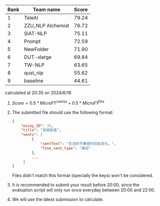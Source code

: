 | Rank | Team name         | Score |
| ---- | ----------------- | ----- |
| 1    | TeleAI            | 79.24 |
| 2    | ZZU_NLP Alchemist | 76.72 |
| 3    | SIAT-NLP          | 75.11 |
| 4    | Prompt            | 72.59 |
| 5    | NewFolder         | 71.90 |
| 6    | DUT-xlarge        | 69.84 |
| 7    | TW-NLP            | 63.65 |
| 8    | qust_nlp          | 55.62 |
| 9    | baseline          | 44.61 |

calculated at 20:35 on 2024/6/16



1. $Score = 0.5*MicroF1^{coarse}+0.5*MicroF1^{fine}$

2. The submitted file should use the following format:

   ~~~json
   { 
       "essay_ID": 35,
       "title": "张驰有度",
       "sents": [
            {
                "sentText": "生活的节奏感时刻在变化。",
                "fine_sent_type": "阐述"
            },
            ...
        ]
   }  
   ~~~

   Files didn't match this format (specially the keys) won't be considered.

3. It is recommended to submit your result before 20:00, since the evaluation script will only run once everyday between 20:00 and 22:00.

4. We will use the latest submission to calculate.
